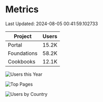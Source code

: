 # Metrics 

Last Updated: 2024-08-05 00:41:59.102733

| Project | Users |
| ----- | ----- |
| Portal | 15.2K |
| Foundations | 58.2K |
| Cookbooks | 12.1K |

![Users this Year](metrics/thisyear.png)

![Top Pages](metrics/toppages.png)

![Users by Country](metrics/bycountry.png)

